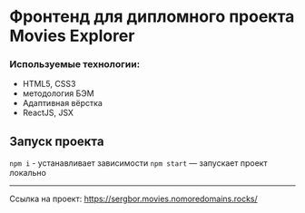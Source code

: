 # Фронтенд для дипломного проекта Movies Explorer

### Используемые технологии:

- HTML5, CSS3
- методология БЭМ
- Адаптивная вёрстка
- ReactJS, JSX

## Запуск проекта
`npm i` - устанавливает зависимости
`npm start` — запускает проект локально

----
Ссылка на проект:
https://sergbor.movies.nomoredomains.rocks/
